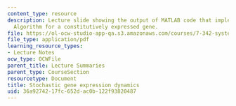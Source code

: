 ```yaml
---
content_type: resource
description: Lecture slide showing the output of MATLAB code that implements the Gillespie
  Algorithm for a constitutively expressed gene.
file: https://ol-ocw-studio-app-qa.s3.amazonaws.com/courses/7-342-systems-and-synthetic-biology-how-the-cell-solves-problems-fall-2010/36a9274217fc652dac0b122f93820487_MIT7_342_F10_output.pdf.pdf
file_type: application/pdf
learning_resource_types:
- Lecture Notes
ocw_type: OCWFile
parent_title: Lecture Summaries
parent_type: CourseSection
resourcetype: Document
title: Stochastic gene expression dynamics
uid: 36a92742-17fc-652d-ac0b-122f93820487
---
```

